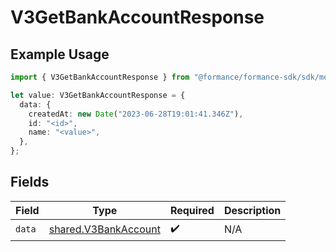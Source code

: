 # V3GetBankAccountResponse

## Example Usage

```typescript
import { V3GetBankAccountResponse } from "@formance/formance-sdk/sdk/models/shared";

let value: V3GetBankAccountResponse = {
  data: {
    createdAt: new Date("2023-06-28T19:01:41.346Z"),
    id: "<id>",
    name: "<value>",
  },
};
```

## Fields

| Field                                                               | Type                                                                | Required                                                            | Description                                                         |
| ------------------------------------------------------------------- | ------------------------------------------------------------------- | ------------------------------------------------------------------- | ------------------------------------------------------------------- |
| `data`                                                              | [shared.V3BankAccount](../../../sdk/models/shared/v3bankaccount.md) | :heavy_check_mark:                                                  | N/A                                                                 |